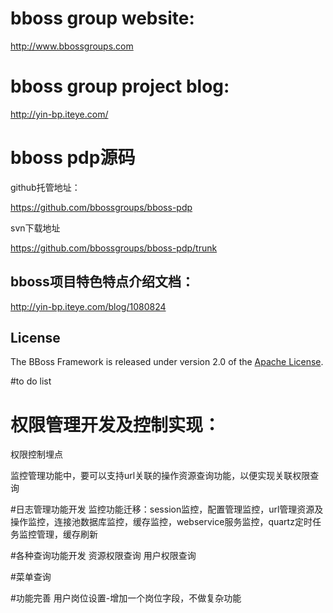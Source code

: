 ﻿# bboss group website:
http://www.bbossgroups.com

# bboss group project blog:
http://yin-bp.iteye.com/

# bboss pdp源码
github托管地址： 

https://github.com/bbossgroups/bboss-pdp 

svn下载地址 

https://github.com/bbossgroups/bboss-pdp/trunk 




## bboss项目特色特点介绍文档：
http://yin-bp.iteye.com/blog/1080824

## License

The BBoss Framework is released under version 2.0 of the [Apache License][].

[Apache License]: http://www.apache.org/licenses/LICENSE-2.0

#to do list
# 权限管理开发及控制实现：
权限控制埋点

监控管理功能中，要可以支持url关联的操作资源查询功能，以便实现关联权限查询

#日志管理功能开发
监控功能迁移：session监控，配置管理监控，url管理资源及操作监控，连接池数据库监控，缓存监控，webservice服务监控，quartz定时任务监控管理，缓存刷新

#各种查询功能开发
资源权限查询
用户权限查询

#菜单查询

#功能完善
用户岗位设置-增加一个岗位字段，不做复杂功能

